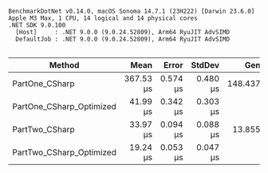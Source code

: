 ```

BenchmarkDotNet v0.14.0, macOS Sonoma 14.7.1 (23H222) [Darwin 23.6.0]
Apple M3 Max, 1 CPU, 14 logical and 14 physical cores
.NET SDK 9.0.100
  [Host]     : .NET 9.0.0 (9.0.24.52809), Arm64 RyuJIT AdvSIMD
  DefaultJob : .NET 9.0.0 (9.0.24.52809), Arm64 RyuJIT AdvSIMD


```
| Method                   | Mean      | Error    | StdDev   | Gen0     | Allocated |
|------------------------- |----------:|---------:|---------:|---------:|----------:|
| PartOne_CSharp           | 367.53 μs | 0.574 μs | 0.480 μs | 148.4375 | 1245184 B |
| PartOne_CSharp_Optimized |  41.99 μs | 0.342 μs | 0.303 μs |        - |     184 B |
| PartTwo_CSharp           |  33.97 μs | 0.094 μs | 0.088 μs |  13.8550 |  116080 B |
| PartTwo_CSharp_Optimized |  19.24 μs | 0.053 μs | 0.047 μs |        - |     184 B |
